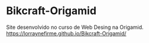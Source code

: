 # Bikcraft-Origamid

Site desenvolvido no curso de Web Desing na Origamid.
https://lorraynefirme.github.io/Bikcraft-Origamid/
